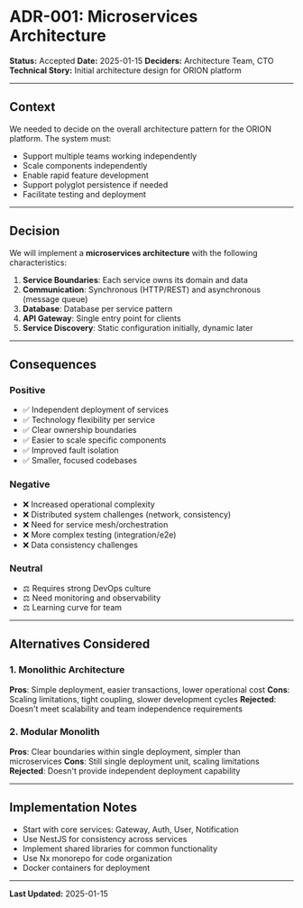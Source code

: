 # ADR-001: Microservices Architecture

**Status:** Accepted
**Date:** 2025-01-15
**Deciders:** Architecture Team, CTO
**Technical Story:** Initial architecture design for ORION platform

---

## Context

We needed to decide on the overall architecture pattern for the ORION platform. The system must:
- Support multiple teams working independently
- Scale components independently
- Enable rapid feature development
- Support polyglot persistence if needed
- Facilitate testing and deployment

---

## Decision

We will implement a **microservices architecture** with the following characteristics:

1. **Service Boundaries**: Each service owns its domain and data
2. **Communication**: Synchronous (HTTP/REST) and asynchronous (message queue)
3. **Database**: Database per service pattern
4. **API Gateway**: Single entry point for clients
5. **Service Discovery**: Static configuration initially, dynamic later

---

## Consequences

### Positive
- ✅ Independent deployment of services
- ✅ Technology flexibility per service
- ✅ Clear ownership boundaries
- ✅ Easier to scale specific components
- ✅ Improved fault isolation
- ✅ Smaller, focused codebases

### Negative
- ❌ Increased operational complexity
- ❌ Distributed system challenges (network, consistency)
- ❌ Need for service mesh/orchestration
- ❌ More complex testing (integration/e2e)
- ❌ Data consistency challenges

### Neutral
- ⚖️ Requires strong DevOps culture
- ⚖️ Need monitoring and observability
- ⚖️ Learning curve for team

---

## Alternatives Considered

### 1. Monolithic Architecture
**Pros**: Simple deployment, easier transactions, lower operational cost
**Cons**: Scaling limitations, tight coupling, slower development cycles
**Rejected**: Doesn't meet scalability and team independence requirements

### 2. Modular Monolith
**Pros**: Clear boundaries within single deployment, simpler than microservices
**Cons**: Still single deployment unit, scaling limitations
**Rejected**: Doesn't provide independent deployment capability

---

## Implementation Notes

- Start with core services: Gateway, Auth, User, Notification
- Use NestJS for consistency across services
- Implement shared libraries for common functionality
- Use Nx monorepo for code organization
- Docker containers for deployment

---

**Last Updated:** 2025-01-15
